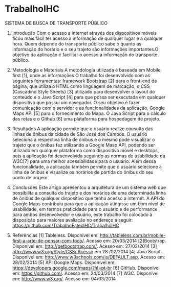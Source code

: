 TrabalhoIHC
===========

SISTEMA DE BUSCA DE TRANSPORTE PÚBLICO

1. Introdução
Com o acesso a internet através dos dispositivos móveis ficou mais fácil ter acesso a informação de qualquer lugar e a qualquer hora. Quem depende do transporte público sabe o quanto as informação do horário e o seu trajeto são informações importantes.O objetivo da aplicação é facilitar o acesso a informação do transporte público.

2. Metodologia e Materiais
A metodologia utilizada é baseada em Mobile first [1], onde as informações O trabalho foi desenvolvido com as seguintes ferramentas: framework Bootstrap [2] para o front-end da página, que utiliza o HTML como linguagem de marcação, o CSS (Cascadind Style Sheets) [3] utilizado para desenvolver o layout do conteúdo e o Java Script [4] para que possa ser executada em qualquer dispositivo que possui um navegador. O seu objetivo é fazer comunicação com o servidor e as funcionalidades da aplicação, Google Maps API [5] para o fornecimento do Mapa. O Java Script para o cálculo das rotas e o Github [6] uma plataforma para hospedagem de projeto.
  
3. Resultados
A aplicação permite que o usuário realize consulta das linhas de ônibus da cidade de São José dos Campos. O usuário seleciona a respectiva linha de ônibus e o mesmo pode visualizar o trajeto que o ônibus faz utilizando a Google Masp API, podendo ser utilizado em qualquer plataforma como dispositivo móvel e desktops, pois a aplicação foi desenvolvida seguindo as normas de usabilidade da W3C[7] para uma melhor acessibilidade para o usuário. Além dessa funcionalidade, a aplicação também permite que o usuário selecione a linha de ônibus e visualize os horários de partida do ônibus do seu ponto de origem.

4. Conclusões
Este artigo apresentou a arquitetura de um sistema web que possibilita a consulta do trajeto e dos horários de uma determinada linha de ônibus de qualquer dispositivo que tenha acesso a internet. A API do Google Maps contribuiu para que a aplicação atingisse um bom nível de usabilidade, em termos praticidade para o usuário e de performance para ambos desenvolvedor e usuário, este trabalho foi colocado à disposição para maiores avaliação no endereço a seguir: https://github.com/TrabalhoFatecIHC/TrabalhoIHC


5. Referências
[1] Tableless. Disponível em: http://tableless.com.br/mobile-first-a-arte-de-pensar-com-foco/. Acesso em: 20/03/2014
[2]Bootstrap. Disponível em: http://getbootstrap.com/. Acesso em: 27/02/2014
[3] http://www.w3.org/Style/CSS/.Acesso em 28 /02/2014
[4] Java Script. Disponível em: http://www.w3schools.com/js/DEFAULT.asp. Acesso em: 28/02/2014
[5] API Google Maps. Disponível em: https://developers.google.com/maps/?hl=pt-br
[6] GitHub. Disponível em: https://github.com/. Acesso em: 24/03/2014
[7] W3C. Disponível em: http://www.w3.org/. Acesso em: 04/03/2014
